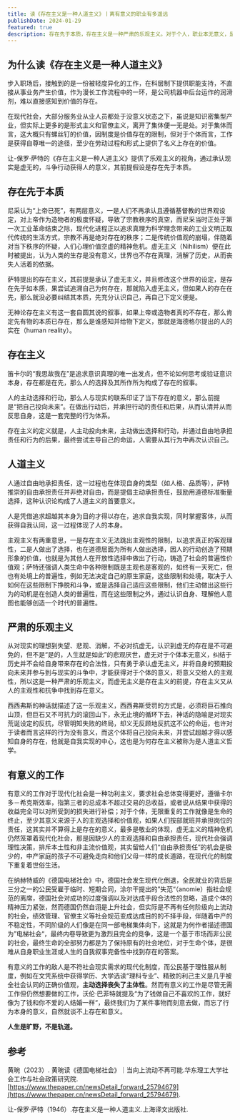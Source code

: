 ```yaml
---
title: 读《存在主义是一种人道主义》丨离有意义的职业有多遥远
publishDate: 2024-01-29
featured: true
description: 存在先于本质，存在主义是一种严肃的乐观主义。对于个人，职业本无意义，是人主动选择行动创造出意义，追求自我实现是获得意义的方式，而现代化下的理性主义导致主体丧失主体性，从而难以获得职业的意义。
---
```


## 为什么读《存在主义是一种人道主义》

步入职场后，接触到的是一份被轻度异化的工作，在科层制下提供职能支持，不直接从事业务产生价值，作为漫长工作流程中的一环，是公司机器中后台运作的润滑剂，难以直接感知到价值的存在。

在现代社会，大部分服务业从业人员都处于没意义状态之下，虽说是知识密集型产业，但实际上更多的是形式主义和官僚主义，离开了集体便一无是处。对于集体而言，这大概只有螺丝钉的价值，因制度是价值存在的限制，但对于个体而言，工作是获得自尊唯一的途径，至少在劳动过程和形式上提供了名义上存在的价值。

让-保罗·萨特的《存在主义是一种人道主义》提供了乐观主义的视角，通过承认现实是虚无的，斗争行动获得人的意义，其前提假设是存在先于本质。

## 存在先于本质

尼采认为“上帝已死”，有两层意义，一是人们不再承认且遵循基督教的世界观设定，对上帝作为造物者的极度怀疑，导致了宗教秩序的真空，而尼采当时正处于第一次工业革命结束之际，现代化进程正以追求真理为科学理念带来的工业文明正取代传统的生活方式，宗教不再是绝对存在的秩序；二是传统价值观的崩塌，伴随着对当下秩序的怀疑，人们心理价值空虚的精神危机。虚无主义（Nihilism）便在此时被提出，认为人类的生存是没有意义，世界也不存在真理，消解了历史，从而丧失人活着的依据。

萨特提出的存在主义，其前提是承认了虚无主义，并且修改这个世界的设定，是存在先于如本质，果尝试追溯自己为何存在，那就陷入虚无主义，但如果人的存在在先，那么就没必要纠结其本质，先充分认识自己，再自己下定义便是。

无神论存在主义有这一套自圆其说的叙事，如果上帝或造物者真的不存在，那么肯定先有物的本质已存在，那么是谁感知并给物下定义，那就是海德格尔提出的人的实在（human reality）。

## 存在主义

笛卡尔的“我思故我在”是追求意识真理的唯一出发点，但不论如何思考或验证意识本身，存在都是在先，那么人的选择及其所作所为构成了存在的叙事。

人的主动选择和行动，那么人与现实的联系印证了当下存在的意义，那么前提是“把自己投向未来”。在做出行动后，并承担行动的责任和后果，从而认清并从而反思自身，这是一套完整的行为体系。

存在主义的定义就是，人主动投向未来，主动做出选择和行动，并通过自由地承担责任和行为的后果，最终尝试主导自己的命运，人需要从其行为中再次认识自己。

## 人道主义

人通过自由地承担责任，这一过程也在体现自身的类型（如人格、品质等），萨特推崇的自由承担责任并非绝对自由，而是提倡主动承担责任，鼓励用道德标准衡量选择，这种认识论构成了人道主义的首要意义。

人是凭借追求超越其本身为目的才得以存在，追求自我实现，同时掌握客体，从而获得自我认同，这一过程体现了人的本身。

主观主义有两重意思，一是存在主义无法跳出主观性的限制，以追求真正的客观理性，二是人做出了选择，也在道德层面为所有人做出选择，因人的行动创造了预期形象的价值，也就是为其他人在开放性选择中做出了行动，铸造了社会的普遍性价值观；萨特还强调人类生命中各种限制既是主观也是客观的，如终有一天死亡，但也有处境上的普遍性，例如无法决定自己的原生家庭，这些限制和处境，取决于人如何在这些限制下挣脱和斗争，或是选择自己适应这些限制，他们主动做出这些行为的动机是在创造人类的普遍性，而在这些限制之外，通过认识自身、理解他人意图也能够创造一个时代的普遍性。

## 严肃的乐观主义

从对现实的理想到失望、悲观、消解，不必对抗虚无，认识到虚无的存在是不可避免的，但不是“是的，人生就是如此”的悲观厌世，虚无对于个体本无意义，纠结于历史并不会给自身带来存在的合法性，只有勇于承认虚无主义，并将自身的预期投向未来并参与到与现实的斗争中，才能获得对于个体的意义，将意义交给人的主观性，所以这是一种严肃的乐观主义，而虚无主义是存在主义的前提，存在主义又从人的主观性和抗争中找到存在意义。

西西弗斯的神话就描述了这一乐观主义，西西弗斯受罚的方式是，必须将巨石推向山顶，但巨石又不可抗力的滚回山下，永无止境的循环下去，神话的隐喻是对现实荒诞设定的反抗，尽管明知失败的终局，却义无反顾地反抗这不公的命运，也许对于读者而言这样的行为没有意义，而这个体将自己投向未来，并尝试超越才得以感知自身的存在，他就是自我实现的中心，这也是为何存在主义被称为是人道主义哲学。

## 有意义的工作

有意义的工作对于现代化社会是一种功利主义，要求社会总体变得更好，遵循卡尔多－希克斯效率，指第三者的总成本不超过交易的总收益，或者说从结果中获得的收益完全可以对所受到的损失进行补偿；对于个体，无限重复的工作就像是生命的终止，至少其意义来源于人的主观选择和价值观，如果人们按部就班并承担岗位的责任，这其实并不算得上是存在的意义，最多是敬业的体现，虚无主义的精神危机仍然笼罩着现代化社会，那是因缺少人的主观选择和自由承担责任，现代社会强调理性决策，排斥本土性和非主流价值观，其实留给人们“自由承担责任”的机会是极少的，中产家庭的孩子不可避免走向和他们父母一样的成长道路，在现代化的制度下重复着世俗生活。

在纳赫特威的《德国电梯社会》中，德国社会发生现代化倒退，全民就业的背后是三分之一的公民受雇于临时、短期合同，涂尔干提出的”失范“（anomie）指社会规范的离席，德国社会对成功的过度强调以及对达成手段合法性的忽略，造成个体的精神压力紧张，然而德国仍然自诩是上升社会，但实际是不再有任何阶级向上流动的社会，绩效管理、官僚主义等社会规范变成达成目的的不择手段，伴随着中产的不稳定性，不同阶级的人们像是在同一部电梯集体向下，这就是为何作者描述德国为”电梯社会“，最终内卷导致更为激烈且完全的竞争，这是一个基于市场而非公民的社会，最终生命的全部努力都是为了保持原有的社会地位，对于生命个体，是很难从自身职业生涯或人生的自我叙事完备性中找到存在的答案。

有意义的工作的敌人是不符社会现实需求的现代化制度，而公民基于理性服从制度，例如在文凭系统中获得学历、大学选读“理科专业”、精致的利己主义是几乎被全社会认同的正确价值观，****主动选择丧失了主体性****。然而有意义的工作是尽管无需工作但仍然想要做的工作，沃伦·巴菲特就提及“为了钱做自己不喜欢的工作，就好像为了钱和你不爱的人结婚一样“，最终我们为了某件事物而刻意去做，而忘了行为本身的意义，自然就谈不上存在和意义。

****人生是旷野，不是轨道。****

## 参考

黄琬（2023）. 黄琬读《德国电梯社会》｜当向上流动不再可能.华东理工大学社会工作与社会政策研究院.[https://www.thepaper.cn/newsDetail_forward_25794679](https://www.thepaper.cn/newsDetail_forward_25794679).

让-保罗·萨特（1946）.存在主义是一种人道主义.上海译文出版社.